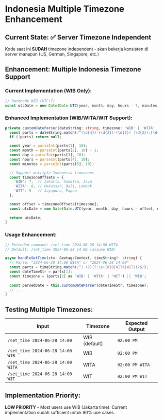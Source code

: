 # Indonesia Multiple Timezone Enhancement

## Current State: ✅ Server Timezone Independent

Kode saat ini **SUDAH** timezone independent - akan bekerja konsisten di server manapun (US, German, Singapore, etc.)

## Enhancement: Multiple Indonesia Timezone Support

### Current Implementation (WIB Only):
```typescript
// Hardcode WIB (UTC+7)
const utcDate = new Date(Date.UTC(year, month, day, hours - 7, minutes));
```

### Enhanced Implementation (WIB/WITA/WIT Support):
```typescript
private customDateParser(dateString: string, timezone: 'WIB' | 'WITA' | 'WIT' = 'WIB'): Date | null {
  const parts = dateString.match(/^(\d{4})-(\d{2})-(\d{2}) (\d{2}):(\d{2})$/);
  if (!parts) return null;

  const year = parseInt(parts[1], 10);
  const month = parseInt(parts[2], 10) - 1;
  const day = parseInt(parts[3], 10);
  const hours = parseInt(parts[4], 10);
  const minutes = parseInt(parts[5], 10);

  // Support multiple Indonesia timezones
  const timezoneOffsets = {
    'WIB': 7,  // Jakarta, Sumatra, Java
    'WITA': 8, // Makassar, Bali, Lombok
    'WIT': 9   // Jayapura, Papua
  };

  const offset = timezoneOffsets[timezone];
  const utcDate = new Date(Date.UTC(year, month, day, hours - offset, minutes));
  
  return utcDate;
}
```

### Usage Enhancement:
```typescript
// Extended command: /set_time 2024-06-28 14:00 WITA
// Default: /set_time 2024-06-28 14:00 (assume WIB)

async handleSetTime(ctx: GeotagsContext, timeString?: string) {
  // Parse: "2024-06-28 14:00 WITA" or "2024-06-28 14:00"
  const parts = timeString.match(/^(.+?)(?:\s+(WIB|WITA|WIT))?$/);
  const dateTimeStr = parts[1];
  const timezone = (parts[2] as 'WIB' | 'WITA' | 'WIT') || 'WIB';
  
  const parsedDate = this.customDateParser(dateTimeStr, timezone);
  // ...
}
```

## Testing Multiple Timezones:

| Input | Timezone | Expected Output |
|-------|----------|-----------------|
| `/set_time 2024-06-28 14:00` | WIB (default) | `02:00 PM` |
| `/set_time 2024-06-28 14:00 WIB` | WIB | `02:00 PM` |
| `/set_time 2024-06-28 14:00 WITA` | WITA | `02:00 PM WITA` |
| `/set_time 2024-06-28 14:00 WIT` | WIT | `02:00 PM WIT` |

## Implementation Priority:

**LOW PRIORITY** - Most users use WIB (Jakarta time). Current implementation sudah sufficient untuk 90% use cases. 